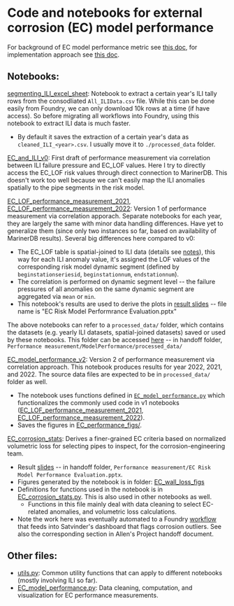 # Code and notebooks for external corrosion (EC) model performance

For background of EC model performance metric see [this doc](https://pge-my.sharepoint.com/:w:/p/a1yu/EVBCjNZdJaRCtieaU4lQJHQBtHOZy5lf0-Ut-y5igNEHZg), for implementation approach see [this doc](https://pge-my.sharepoint.com/:w:/p/a1yu/EfobQEi_deVBqQ_aCYOyUUgBCuQU4wNKtz6y32zTly181A).

## Notebooks:

[segmenting_ILI_excel_sheet](./segmenting_ILI_excel_sheet.ipynb): Notebook to extract a certain year's ILI tally rows from the consodliated `All_ILIData.csv` file. While this can be done easily from Foundry, we can only download 10k rows at a time (if have access). So before migrating all workflows into Foundry, using this notebook to extract ILI data is much faster.
- By default it saves the extraction of a certain year's data as `cleaned_ILI_<year>.csv`. I usually move it to `./processed_data` folder.

[EC_and_ILI_v0](./EC_and_ILI_v0.ipynb): First draft of performance measurement via correlation between ILI failure pressure and EC_LOF values. Here I try to directly access the EC_LOF risk values through direct connection to MarinerDB. This doesn't work too well because we can't easily map the ILI anomalies spatially to the pipe segments in the risk model.

[EC_LOF_performance_measurement_2021](./EC_LOF_performance_measurement_2021.ipynb), [EC_LOF_performance_measurement_2022](./EC_LOF_performance_measurement_2022.ipynb): Version 1 of performance measurement via correlation apporach. Separate notebooks for each year, they are largely the same with minor data handling differences. Have yet to generalize them (since only two instances so far, based on availability of MarinerDB results). Several big differences here compared to v0:
- The EC_LOF table is spatial-joined to ILI data (details see [notes](https://github.com/allenyin-pge/notes/blob/master/daily_summary.md#spatial-join-goodness)), this way for each ILI anomaly value, it's assigned the LOF values of the corresponding risk model dynamic segment (defined by `beginstationseriesid`, `beginstationnum`, `endstationnum`).
- The correlation is performed on dynamic segment level -- the failure pressures of all anomalies on the same dynamic segment are aggregated via `mean` or `min`.
- This notebook's results are used to derive the plots in [result slides](https://pge-my.sharepoint.com/:p:/p/a1yu/Efnnht2p5txNpi-O25w2bWEBPmfJltoyenB-qx2n9dxbKA?e=l6E8ZD) -- file name is "EC Risk Model Performrance Evaluation.pptx"


The above notebooks can refer to a `processed_data/` folder, which contains the datasets (e.g. yearly ILI datasets, spatial-joined datasets) saved or used by these notebooks. This folder can be accessed [here](https://pge-my.sharepoint.com/:f:/r/personal/a1yu_pge_com/Documents/Documents/code/ModelPerformance/processed_data?csf=1&web=1&e=SJktkx) -- in handoff folder, `Performance measurement/ModelPerformance/processed_data/`

[EC_model_performance_v2](./EC_model_performance_v2.ipynb): Version 2 of performance measurement via correlation approach. This notebook produces results for year 2022, 2021, and 2022. The source data files are expected to be in `processed_data/` folder as well.
- The notebook uses functions defined in [`EC_model_performance.py`](./EC_model_performance.py) which functionalizes the commonly used code in v1 notebooks ([EC_LOF_performance_measurement_2021](./EC_LOF_performance_measurement_2021.ipynb), [EC_LOF_performance_measurement_2022](./EC_LOF_performance_measurement_2022.ipynb)).
- Saves the figures in [EC_performance_figs/](./EC_performance_figs).

[EC_corrosion_stats](./EC_corrosion_stats.ipynb): Derives a finer-grained EC criteria based on normalized volumetric loss for selecting pipes to inspect, for the corrosion-engineering team.
- Result [slides](https://pge-my.sharepoint.com/:p:/p/a1yu/ETV7vkFkSFNDvs5Acv2F2xMBgt7cB9Vf1OKHoxTvima5jA) -- in handoff folder, `Performance measurement/EC Risk Model Performance Evaluation.pptx`.
- Figures generated by the notebook is in folder: [EC_wall_loss_figs](./EC_wall_loss_figs/)
- Definitions for functions used in the notebook is in [EC_corrosion_stats.py](./EC_corrosion_stats.py). This is also used in other notebooks as well.
	- Functions in this file mainly deal with data cleaning to select EC-related anomalies, and volumetric loss calculations.
- Note the work here was eventually automated to a Foundry [workflow](https://damask.palantirfoundry.com/workspace/compass/view/ri.compass.main.folder.6de888fd-e90a-4514-8be1-21811c189f82) that feeds into Satvinder's dashboard that flags corrosion outliers. See also the corresponding section in Allen's Project handoff document.

## Other files:

- [utils.py](./utils.py): Common utility functions that can apply to different notebooks (mostly involving ILI so far).
- [EC_model_performance.py](./EC_model_performance.py): Data cleaning, computation, and visualization for EC performance measurements.






